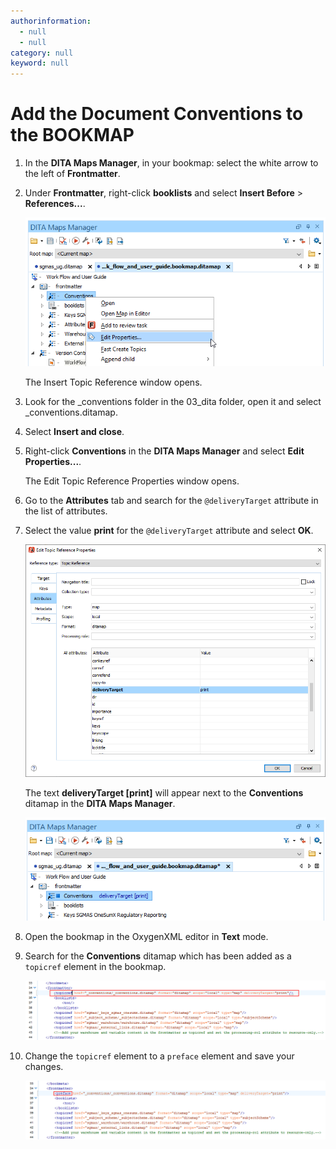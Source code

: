 ```yaml
---
authorinformation:
  - null
  - null
category: null
keyword: null
---
```


# Add the Document Conventions to the BOOKMAP

1. In the **DITA Maps Manager**, in your bookmap: select the white arrow to the left of **Frontmatter**.
2. Under **Frontmatter**, right-click **booklists** and select **Insert Before** &gt; **References...**.

   ![](../../../../../.gitbook/assets/adjusting_attributes_doc_conventions_1.png)

   The Insert Topic Reference window opens.

3. Look for the \_conventions folder in the 03\_dita folder, open it and select \_conventions.ditamap.
4. Select **Insert and close**.
5. Right-click **Conventions** in the **DITA Maps Manager** and select **Edit Properties...**.

   The Edit Topic Reference Properties window opens.

6. Go to the **Attributes** tab and search for the `@deliveryTarget` attribute in the list of attributes.
7. Select the value **print** for the `@deliveryTarget` attribute and select **OK**.

   ![](../../../../../.gitbook/assets/adjusting_attributes_doc_conventions_2.png)

   The text **deliveryTarget \[print\]** will appear next to the **Conventions** ditamap in the **DITA Maps Manager**.

   ![](../../../../../.gitbook/assets/adjusting_attributes_doc_conventions_3.png)

8. Open the bookmap in the OxygenXML editor in **Text** mode.
9. Search for the **Conventions** ditamap which has been added as a `topicref` element in the bookmap.

   ![](../../../../../.gitbook/assets/adjusting_attributes_doc_conventions_4.png)

10. Change the `topicref` element to a `preface` element and save your changes.

    ![](../../../../../.gitbook/assets/adjusting_attributes_doc_conventions_5.png)

